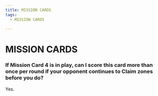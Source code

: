 ```yaml
---
title: MISSION CARDS
tags:
  - MISSION CARDS

---
```


# MISSION CARDS

### If Mission Card 4 is in play, can I score this card more than once per round if your opponent continues to Claim zones before you do?


Yes.


